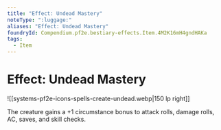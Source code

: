 ```yaml
---
title: "Effect: Undead Mastery"
noteType: ":luggage:"
aliases: "Effect: Undead Mastery"
foundryId: Compendium.pf2e.bestiary-effects.Item.4M2K16mH4gndHAKa
tags:
  - Item
---
```


# Effect: Undead Mastery
![[systems-pf2e-icons-spells-create-undead.webp|150 lp right]]

The creature gains a +1 circumstance bonus to attack rolls, damage rolls, AC, saves, and skill checks.
